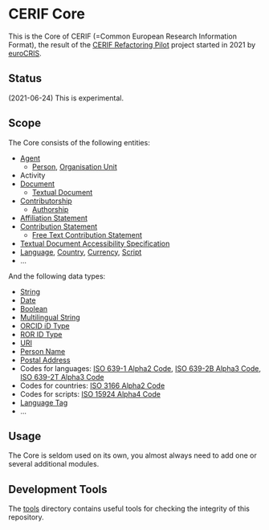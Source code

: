 # CERIF Core

This is the Core of CERIF (=Common European Research Information Format), the result of 
the [CERIF Refactoring Pilot](https://www.eurocris.org/cerif-refactoring-project-introduction) project 
started in 2021 by [euroCRIS](https://www.eurocris.org/).

## Status

(2021-06-24) This is experimental.

## Scope

The Core consists of the following entities:
* [Agent](./entities/Agent.md)
  * [Person](./entities/Person.md), [Organisation Unit](./entities/Organisation_Unit.md)
* Activity
* [Document](./entities/Document.md)
  * [Textual Document](./entities/Textual_Document.md)
* [Contributorship](./entities/Contributorship.md)
  * [Authorship](./entities/Authorship.md)
* [Affiliation Statement](./entities/Affiliation_Statement.md)
* [Contribution Statement](./entities/Contribution_Statement.md)
  * [Free Text Contribution Statement](./entities/Free_Text_Contribution_Statement.md)
* [Textual Document Accessibility Specification](./entities/Textual_Document_Accessibility_Specification.md)
* [Language](./entities/Language.md), [Country](./entities/Country.md), [Currency](./entities/Script.md), [Script](./entities/Script.md)
* ...

And the following data types:
* [String](./datatypes/String.md)
* [Date](./datatypes/Date.md)
* [Boolean](./datatypes/Boolean.md)
* [Multilingual String](./datatypes/Multilingual_String.md)
* [ORCID iD Type](./datatypes/ORCID_iD.md)
* [ROR ID Type](./datatypes/ROR_ID.md)
* [URI](./datatypes/URI.md)
* [Person Name](./datatypes/Person_Name.md)
* [Postal Address](./datatypes/Postal_Address.md)
* Codes for languages: [ISO 639-1 Alpha2 Code](./datatypes/ISO_639_1_Alpha2_Code.md), [ISO 639-2B Alpha3 Code](./datatypes/ISO_639_2B_Alpha3_Code.md), [ISO 639-2T Alpha3 Code](./datatypes/ISO_639_2T_Alpha3_Code.md)
* Codes for countries: [ISO 3166 Alpha2 Code](./datatypes/ISO_3166_Alpha2_Code.md)
* Codes for scripts: [ISO 15924 Alpha4 Code](./datatypes/ISO_15924_Alpha4_Code.md)
* [Language Tag](./datatypes/Language_Tag.md)
* ...

## Usage

The Core is seldom used on its own, you almost always need to add one or several additional modules.

## Development Tools

The [tools](./tools/) directory contains useful tools for checking the integrity of this repository.
